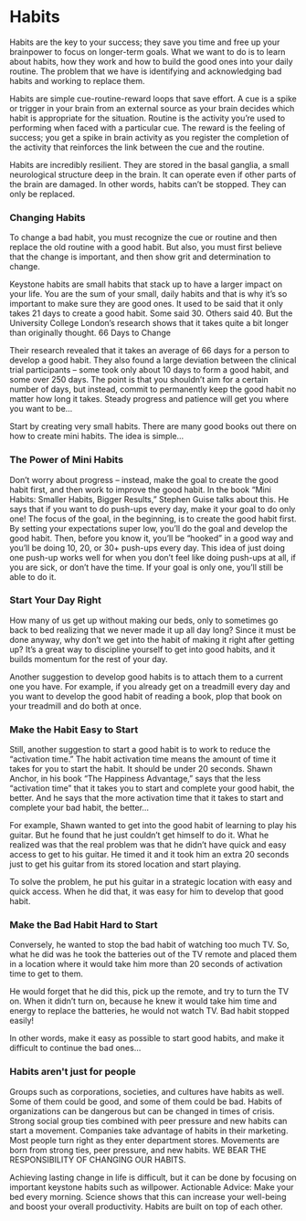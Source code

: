 # Habits

Habits are the key to your success; they save you time and free up your brainpower to focus on longer-term goals. 
What we want to do is to learn about habits, how they work and how to build the good ones into your daily routine. 
The problem that we have is identifying and acknowledging bad habits and working to replace them.

Habits are simple cue-routine-reward loops that save effort. A cue is a spike or trigger in your brain from an 
external source as your brain decides which habit is appropriate for the situation. Routine is the activity 
you’re used to performing when faced with a particular cue. The reward is the feeling of success; you get a 
spike in brain activity as you register the completion of the activity that reinforces the link between the 
cue and the routine.

Habits are incredibly resilient. They are stored in the basal ganglia, a small neurological structure deep in 
the brain. It can operate even if other parts of the brain are damaged. In other words, habits can’t be stopped. 
They can only be replaced.

### Changing Habits

To change a bad habit, you must recognize the cue or routine and then replace the old routine with a good habit. 
But also, you must first believe that the change is important, and then show grit and determination to change. 

Keystone habits are small habits that stack up to have a larger impact on your life. You are the sum of your small,
daily habits and that is why it’s so important to make sure they are good ones. 
It used to be said that it only takes 21 days to create a good habit. Some said 30. Others said 40. 
But the University College London’s research shows that it takes quite a bit longer than originally thought. 
66 Days to Change

Their research revealed that it takes an average of 66 days for a person to develop a good habit. 
They also found a large deviation between the clinical trial participants – some took only about 10 days to 
form a good habit, and some over 250 days. The point is that you shouldn’t aim for a certain number of days, 
but instead, commit to permanently keep the good habit no matter how long it takes. 
Steady progress and patience will get you where you want to be…

Start by creating very small habits. There are many good books out there on how to create mini habits. 
The idea is simple…

### The Power of Mini Habits

Don’t worry about progress – instead, make the goal to create the good habit first, and then work to 
improve the good habit. In the book “Mini Habits: Smaller Habits, Bigger Results,” Stephen Guise talks 
about this. He says that if you want to do push-ups every day, make it your goal to do only one! The focus 
of the goal, in the beginning, is to create the good habit first. By setting your expectations super low, 
you’ll do the goal and develop the good habit. Then, before you know it, you’ll be “hooked” in a good way 
and you’ll be doing 10, 20, or 30+ push-ups every day. This idea of just doing one push-up works well for 
when you don’t feel like doing push-ups at all, if you are sick, or don’t have the time. If your goal is only 
one, you’ll still be able to do it. 

### Start Your Day Right

How many of us get up without making our beds, only to sometimes go back to bed realizing that we never made 
it up all day long? Since it must be done anyway, why don’t we get into the habit of making it right after 
getting up? It’s a great way to discipline yourself to get into good habits, and it builds momentum for the rest 
of your day. 

Another suggestion to develop good habits is to attach them to a current one you have. For example, 
if you already get on a treadmill every day and you want to develop the good habit of reading a book, 
plop that book on your treadmill and do both at once. 

### Make the Habit Easy to Start

Still, another suggestion to start a good habit is to work to reduce the “activation time.” The habit activation 
time means the amount of time it takes for you to start the habit. It should be under 20 seconds.
Shawn Anchor, in his book “The Happiness Advantage,” says that the less “activation time” that it 
takes you to start and complete your good habit, the better. And he says that the more activation time 
that it takes to start and complete your bad habit, the better…

For example, Shawn wanted to get into the good habit of learning to play his guitar. But he found that he 
just couldn’t get himself to do it. What he realized was that the real problem was that he didn’t have quick 
and easy access to get to his guitar. He timed it and it took him an extra 20 seconds just to get his guitar 
from its stored location and start playing. 

To solve the problem, he put his guitar in a strategic location with easy and quick access. When he did that, 
it was easy for him to develop that good habit. 

### Make the Bad Habit Hard to Start

Conversely, he wanted to stop the bad habit of watching too much TV. So, what he did was he took the batteries 
out of the TV remote and placed them in a location where it would take him more than 20 seconds of activation 
time to get to them. 

He would forget that he did this, pick up the remote, and try to turn the TV on. When it didn’t turn on, 
because he knew it would take him time and energy to replace the batteries, he would not watch TV. Bad habit 
stopped easily! 

In other words, make it easy as possible to start good habits, and make it difficult to continue the bad ones… 



### Habits aren't just for people

Groups such as corporations, societies, and cultures have habits as well. Some of them could be good, and some of 
them could be bad. 
Habits of organizations can be dangerous but can be changed in times of crisis. Strong social group ties combined 
with peer pressure and new habits can start a movement.
Companies take advantage of habits in their marketing. Most people turn right as they enter department stores. 
Movements are born from strong ties, peer pressure, and new habits. WE BEAR THE RESPONSIBILITY OF CHANGING OUR 
HABITS.

Achieving lasting change in life is difficult, but it can be done by focusing on important keystone habits such 
as willpower.
Actionable Advice: Make your bed every morning. Science shows that this can increase your well-being and boost 
your overall productivity. Habits are built on top of each other.

